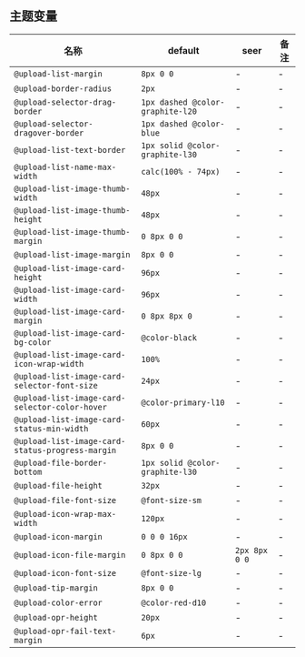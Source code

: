 ## 主题变量

| 名称 | default | seer | 备注 |
| --- | --- | --- | --- |
| `@upload-list-margin` | `8px 0 0` | - | - |
| `@upload-border-radius` | `2px` | - | - |
| `@upload-selector-drag-border` | `1px dashed @color-graphite-l20` | - | - |
| `@upload-selector-dragover-border` | `1px dashed @color-blue` | - | - |
| `@upload-list-text-border` | `1px solid @color-graphite-l30` | - | - |
| `@upload-list-name-max-width` | `calc(100% - 74px)` | - | - |
| `@upload-list-image-thumb-width` | `48px` | - | - |
| `@upload-list-image-thumb-height` | `48px` | - | - |
| `@upload-list-image-thumb-margin` | `0 8px 0 0` | - | - |
| `@upload-list-image-margin` | `8px 0 0` | - | - |
| `@upload-list-image-card-height` | `96px` | - | - |
| `@upload-list-image-card-width` | `96px` | - | - |
| `@upload-list-image-card-margin` | `0 8px 8px 0` | - | - |
| `@upload-list-image-card-bg-color` | `@color-black` | - | - |
| `@upload-list-image-card-icon-wrap-width` | `100%` | - | - |
| `@upload-list-image-card-selector-font-size` | `24px` | - | - |
| `@upload-list-image-card-selector-color-hover` | `@color-primary-l10` | - | - |
| `@upload-list-image-card-status-min-width` | `60px` | - | - |
| `@upload-list-image-card-status-progress-margin` | `8px 0 0` | - | - |
| `@upload-file-border-bottom` | `1px solid @color-graphite-l30` | - | - |
| `@upload-file-height` | `32px` | - | - |
| `@upload-file-font-size` | `@font-size-sm` | - | - |
| `@upload-icon-wrap-max-width` | `120px` | - | - |
| `@upload-icon-margin` | `0 0 0 16px` | - | - |
| `@upload-icon-file-margin` | `0 8px 0 0` | `2px 8px 0 0` | - |
| `@upload-icon-font-size` | `@font-size-lg` | - | - |
| `@upload-tip-margin` | `8px 0 0` | - | - |
| `@upload-color-error` | `@color-red-d10` | - | - |
| `@upload-opr-height` | `20px` | - | - |
| `@upload-opr-fail-text-margin` | `6px` | - | - |
